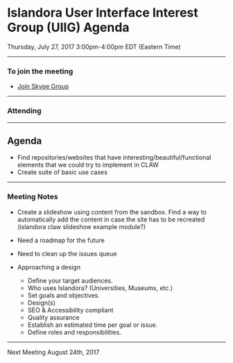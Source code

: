 # Islandora User Interface Interest Group (UIIG) Agenda
Thursday, July 27, 2017 3:00pm-4:00pm EDT (Eastern Time)

---

### To join the meeting
* [Join Skype Group](https://join.skype.com/qEZdTTFrncpc)

---
### Attending

---
## Agenda 

* Find repositories/websites that have interesting/beautiful/functional elements that we could try to implement in CLAW
* Create suite of basic use cases

---
### Meeting Notes

* Create a slideshow using content from the sandbox. Find a way to automatically add the content in case the site has to be recreated (islandora claw slideshow example module?)

* Need a roadmap for the future

* Need to clean up the issues queue

* Approaching a design
  * Define your target audiences.
  * Who uses Islandora? (Universities, Museums, etc.)
  * Set goals and objectives.
  * Design(s)
  * SEO & Accessibility compliant
  * Quality assurance
  * Establish an estimated time per goal or issue.
  * Define roles and responsibilities.

---



Next Meeting August 24th, 2017
